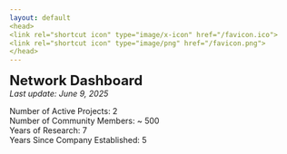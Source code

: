 ```yaml
---
layout: default
<head>
<link rel="shortcut icon" type="image/x-icon" href="/favicon.ico">
<link rel="shortcut icon" type="image/png" href="/favicon.png">
</head>
---
```


<b><font size="5">Network Dashboard</font></b>
<br>
_Last update: June 9, 2025_
<br>

Number of Active Projects: 2
<br>
Number of Community Members: ~ 500
<br>
Years of Research: 7
<br>
Years Since Company Established: 5
<br>
